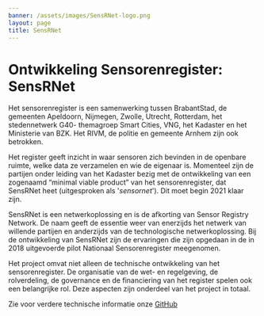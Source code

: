 ```yaml
---
banner: /assets/images/SensRNet-logo.png
layout: page
title: SensRNet
---
```

# Ontwikkeling Sensorenregister: SensRNet

Het sensorenregister is een samenwerking tussen BrabantStad, de gemeenten Apeldoorn, Nijmegen, Zwolle, Utrecht, Rotterdam, het stedennetwerk G40- themagroep Smart Cities, VNG, het Kadaster en het Ministerie van BZK. 
Het RIVM, de politie en gemeente Arnhem zijn ook betrokken.

Het register geeft inzicht in waar sensoren zich bevinden in de openbare ruimte, welke data ze verzamelen en wie de eigenaar is. 
Momenteel zijn de partijen onder leiding van het Kadaster bezig met de ontwikkeling van een zogenaamd “minimal viable product” van het sensorenregister, dat SensRNet heet (uitgesproken als '_sensornet_'). 
Dit moet begin 2021 klaar zijn.

SensRNet is een netwerkoplossing en is de afkorting van Sensor Registry Network. 
De naam geeft de essentie weer van enerzijds het netwerk van willende partijen en anderzijds van de technologische netwerkoplossing. 
Bij de ontwikkeling van SensRNet zijn de ervaringen die zijn opgedaan in de in 2018 uitgevoerde pilot Nationaal Sensorenregister meegenomen.

Het project omvat niet alleen de technische ontwikkeling van het sensorenregister. 
De organisatie van de wet- en regelgeving, de rolverdeling, de governance en de financiering van het register spelen ook een belangrijke rol. 
Deze aspecten zijn onderdeel van het project in totaal. 

Zie voor verdere technische informatie onze [GitHub](https://github.com/kadaster-labs/sensrnet-home/)
